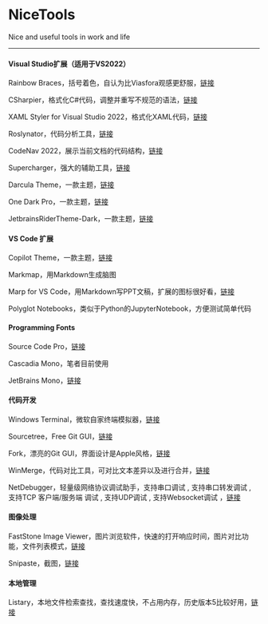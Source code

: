 # NiceTools
Nice and useful tools in work and life

---

#### Visual Studio扩展（适用于VS2022）

Rainbow Braces，括号着色，自认为比Viasfora观感更舒服，[链接](https://github.com/madskristensen/RainbowBraces)

CSharpier，格式化C#代码，调整并重写不规范的语法，[链接](https://marketplace.visualstudio.com/items?itemName=csharpier.CSharpier)

XAML Styler for Visual Studio 2022，格式化XAML代码，[链接](https://marketplace.visualstudio.com/items?itemName=TeamXavalon.XAMLStyler2022)

Roslynator，代码分析工具，[链接](https://github.com/dotnet/roslynator)

CodeNav 2022，展示当前文档的代码结构，[链接](https://marketplace.visualstudio.com/items?itemName=SamirBoulema.CodeNav2022)

Supercharger，强大的辅助工具，[链接](https://marketplace.visualstudio.com/items?itemName=MichaelKissBG8.Supercharger22)

Darcula Theme，一款主题，[链接](https://marketplace.visualstudio.com/items?itemName=FINNSEEFLY.Darcula-Theme-For-Visual-Studio)

One Dark Pro，一款主题，[链接](https://marketplace.visualstudio.com/items?itemName=adrianwilczynski.one-dark-pro)

JetbrainsRiderTheme-Dark，一款主题，[链接](https://marketplace.visualstudio.com/items?itemName=pritompurkayasta.JetbrainsRiderDark)

#### VS Code 扩展

Copilot Theme，一款主题，[链接](https://marketplace.visualstudio.com/items?itemName=BenjaminBenais.copilot-theme)

Markmap，用Markdown生成脑图

Marp for VS Code，用Markdown写PPT文稿，扩展的图标很好看，[链接](https://marketplace.visualstudio.com/items?itemName=marp-team.marp-vscode)

Polyglot Notebooks，类似于Python的JupyterNotebook，方便测试简单代码

#### Programming Fonts

Source Code Pro，[链接](https://fonts.google.com/specimen/Source+Code+Pro)

Cascadia Mono，笔者目前使用

JetBrains Mono，[链接](https://github.com/JetBrains/JetBrainsMono)

#### 代码开发

Windows Terminal，微软自家终端模拟器，[链接](https://github.com/microsoft/terminal)

Sourcetree，Free Git GUI，[链接](https://www.sourcetreeapp.com/)

Fork，漂亮的Git GUI，界面设计是Apple风格，[链接](https://git-fork.com/)

WinMerge，代码对比工具，可对比文本差异以及进行合并，[链接](https://github.com/WinMerge/winmerge)

NetDebugger，轻量级网络协议调试助手，支持串口调试 , 支持串口转发调试 , 支持TCP 客户端/服务端 调试 , 支持UDP调试 , 支持Websocket调试 ，[链接](https://github.com/Zhou-zhi-peng/NetDebugger)

#### 图像处理

FastStone Image Viewer，图片浏览软件，快速的打开响应时间，图片对比功能，文件列表模式，[链接](https://www.faststone.org/FSIVDownload.htm)

Snipaste，截图，[链接](https://www.snipaste.com/)

#### 本地管理

Listary，本地文件检索查找，查找速度快，不占用内存，历史版本5比较好用，[链接](https://www.listary.com/)

